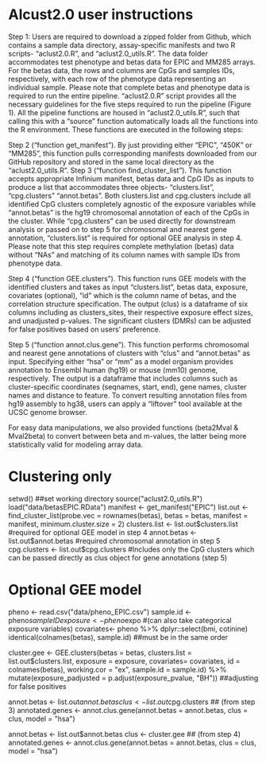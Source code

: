 # Alcust2.0 user instructions

Step 1: Users are required to download a zipped folder from Github, which contains a sample data directory, assay-specific manifests and two R scripts- “aclust2.0.R”, and “aclust2.0_utils.R”. The data folder accommodates test phenotype and betas data for EPIC and MM285 arrays. For the betas data, the rows and columns are CpGs and samples IDs, respectively, with each row of the phenotype data representing an individual sample. Please note that complete betas and phenotype data is required to run the entire pipeline. “aclust2.0.R” script provides all the necessary guidelines for the five steps required to run the pipeline (Figure 1). All the pipeline functions are housed in “aclust2.0_utils.R”, such that calling this with a “source” function automatically loads all the functions into the R environment. These functions are executed in the following steps: 

Step 2 (“function get_manifest”). By just providing either “EPIC”, “450K” or “MM285”, this function pulls corresponding manifests downloaded from our GitHub repository and stored in the same local directory as the “aclust2.0_utils.R”. 
Step 3 (“function find_cluster_list”). This function accepts appropriate Infinium manifest, betas data and CpG IDs as inputs to produce a list that accommodates three objects- “clusters.list”,  “cpg.clusters” “annot.betas”. Both clusters.list and cpg.clusters include all identified CpG clusters completely agnostic of the exposure variables while “annot.betas” is the hg19 chromosomal annotation of each of the CpGs in the cluster. While “cpg.clusters” can be used directly for downstream analysis or passed on to step 5 for chromosomal and nearest gene annotation, “clusters.list” is required for optional GEE analysis in step 4.  Please note that this step requires complete methylation (betas) data without “NAs” and matching of its column names with sample IDs from phenotype data. 

Step 4 (“function GEE.clusters”). This function runs GEE models with the identified clusters and takes as input “clusters.list”, betas data, exposure, covariates (optional), “id” which is the column name of betas, and the correlation structure specification. The output (clus) is a dataframe of six columns including as clusters_sites, their respective exposure effect sizes, and unadjusted p-values. The significant clusters (DMRs) can be adjusted for false positives based on users’ preference. 

Step 5 (“function annot.clus.gene”). This function performs chromosomal and nearest gene annotations of clusters with “clus” and “annot.betas” as input. Specifying either “hsa” or “mm” as a model organism provides annotation to Ensembl human (hg19) or mouse (mm10) genome, respectively. The output is a dataframe that includes columns such as cluster-specific coordinates (seqnames, start, end), gene names, cluster names and distance to feature. To convert resulting annotation files from hg19 assembly to hg38, users can apply a “liftover” tool available at the UCSC genome browser.

For easy data manipulations, we also provided functions (beta2Mval & Mval2beta) to convert between beta and m-values, the latter being more statistically valid for modeling array data.

# Clustering only


setwd() ##set working directory
source("aclust2.0_utils.R")
load("data/betasEPIC.RData")
manifest <- get_manifest("EPIC")
list.out <- find_cluster_list(probe.vec = rownames(betas), betas = betas, manifest = manifest, minimum.cluster.size = 2)
clusters.list <- list.out$clusters.list #required for optional GEE model in step 4
annot.betas <- list.out$annot.betas #required chromosomal annotation in step 5
cpg.clusters <- list.out$cpg.clusters #Includes only the CpG clusters which can be passed directly as clus object for gene annotations (step 5)


# Optional GEE model


pheno <- read.csv("data/pheno_EPIC.csv") 
sample.id  <- pheno$sampleID
exposure <- pheno$expo #(can also take categorical exposure variables)
covariates<- pheno %>% dplyr::select(bmi, cotinine)
identical(colnames(betas), sample.id) ##must be in the same order

cluster.gee <- GEE.clusters(betas = betas, clusters.list = list.out$clusters.list, exposure = exposure, covariates= covariates, id = colnames(betas), working.cor = "ex", sample.id = sample.id) %>% mutate(exposure_padjusted = p.adjust(exposure_pvalue, "BH")) ##adjusting for false positives

annot.betas <- list.out$annot.betas
clus <- list.out$cpg.clusters ## (from step 3)
annotated.genes <- annot.clus.gene(annot.betas = annot.betas, clus = clus, model = "hsa")

annot.betas <- list.out$annot.betas
clus <- cluster.gee ## (from step 4)
annotated.genes <- annot.clus.gene(annot.betas = annot.betas, clus = clus, model = "hsa") 



